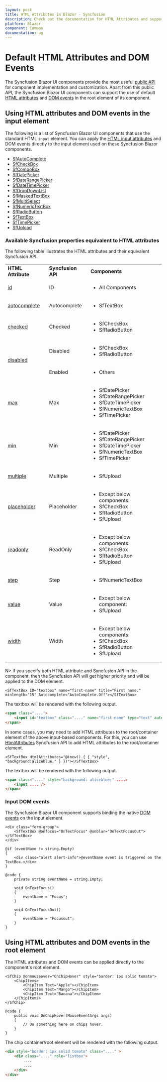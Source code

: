 ```yaml
---
layout: post
title: HTML Attributes in Blazor - Syncfusion
description: Check out the documentation for HTML Attributes and supported Blazor components with equivalent properties
platform: Blazor
component: Common
documentation: ug
---
```


# Default HTML Attributes and DOM Events

The Syncfusion Blazor UI components provide the most useful [public API](https://help.syncfusion.com/cr/blazor/) for component implementation and customization. Apart from this public API, the Syncfusion Blazor UI components can support the use of default [HTML attributes](https://developer.mozilla.org/en-US/docs/Web/HTML/Attributes) and [DOM events](https://learn.microsoft.com/en-us/aspnet/core/blazor/components/event-handling?view=aspnetcore-5.0) in the root element of its component.

## Using HTML attributes and DOM events in the input element

The following is a list of Syncfusion Blazor UI components that use the standard HTML `input` element. You can apply the [HTML input attributes](https://developer.mozilla.org/en-US/docs/Web/HTML/Element/input) and DOM events directly to the input element used on these Syncfusion Blazor components.

* [SfAutoComplete](https://blazor.syncfusion.com/documentation/autocomplete/getting-started)
* [SfCheckBox](https://blazor.syncfusion.com/documentation/check-box/getting-started)
* [SfComboBox](https://blazor.syncfusion.com/documentation/combobox/getting-started)
* [SfDatePicker](https://blazor.syncfusion.com/documentation/datepicker/getting-started)
* [SfDateRangePicker](https://blazor.syncfusion.com/documentation/daterangepicker/getting-started)
* [SfDateTimePicker](https://blazor.syncfusion.com/documentation/datetime-picker/getting-started)
* [SfDropDownList](https://blazor.syncfusion.com/documentation/dropdown-list/getting-started)
* [SfMaskedTextBox](https://blazor.syncfusion.com/documentation/input-mask/getting-started)
* [SfMultiSelect](https://blazor.syncfusion.com/documentation/multiselect-dropdown/getting-started)
* [SfNumericTextBox](https://blazor.syncfusion.com/documentation/numeric-textbox/getting-started)
* [SfRadioButton](https://blazor.syncfusion.com/documentation/radio-button/getting-started)
* [SfTextBox](https://blazor.syncfusion.com/documentation/textbox/getting-started)
* [SfTimePicker](https://blazor.syncfusion.com/documentation/timepicker/getting-started)
* [SfUpload](https://blazor.syncfusion.com/documentation/file-upload/getting-started)

### Available Syncfusion properties equivalent to HTML attributes

The following table illustrates the HTML attributes and their equivalent Syncfusion API.

<!-- markdownlint-disable MD033 -->
<table>
<tr>
<td><b>HTML Attribute</b></td>
<td><b>Syncfusion API</b></td>
<td><b>Components</b></td>
</tr>
<tr>
<td><a href="https://developer.mozilla.org/en-US/docs/Web/HTML/Element/input#attr-id">id</a></td>
<td>ID</td>
<td>
<ul>
<li>All Components</li>
</ul>
</td>
</tr>
<tr>
<td><a href="https://developer.mozilla.org/en-US/docs/Web/HTML/Element/input#htmlattrdefautocomplete">autocomplete</a></td>
<td>Autocomplete</td>
<td>
<ul>
<li>SfTextBox</li>
</ul>
</td>
</tr>
<tr>
<td><a href="https://developer.mozilla.org/en-US/docs/Web/HTML/Element/input#htmlattrdefchecked">checked</a></td>
<td>Checked</td>
<td>
<ul>
<li>SfCheckBox</li>
<li>SfRadioButton</li>
</ul>
</td>
</tr>
<tr>
<td rowspan="2"><a href="https://developer.mozilla.org/en-US/docs/Web/HTML/Element/input#htmlattrdefdisabled">disabled</a></td>
<td>Disabled</td>
<td>
<ul>
<li>SfCheckBox</li>
<li>SfRadioButton</li>
</ul>
</td>
</tr>
<tr>
<td>Enabled</td>
<td>
<ul>
<li>Others</li>
</ul>
</td>
</tr>
<tr>
<td><a href="https://developer.mozilla.org/en-US/docs/Web/HTML/Element/input#htmlattrdefmax">max</a></td>
<td>Max</td>
<td>
<ul>
<li>SfDatePicker</li>
<li>SfDateRangePicker</li>
<li>SfDateTimePicker</li>
<li>SfNumericTextBox</li>
<li>SfTimePicker</li>
</ul>
</td>
</tr>
<tr>
<td><a href="https://developer.mozilla.org/en-US/docs/Web/HTML/Element/input#htmlattrdefminlength">min</a></td>
<td>Min</td>
<td>
<ul>
<li>SfDatePicker</li>
<li>SfDateRangePicker</li>
<li>SfDateTimePicker</li>
<li>SfNumericTextBox</li>
<li>SfTimePicker</li>
</ul>
</td>
</tr>
<tr>
<td><a href="https://developer.mozilla.org/en-US/docs/Web/HTML/Element/input#htmlattrdefmultiple">multiple</a></td>
<td>Multiple</td>
<td>
<ul>
<li>SfUpload</li>
</ul>
</td>
</tr>
<tr>
<td><a href="https://developer.mozilla.org/en-US/docs/Web/HTML/Element/input#htmlattrdefplaceholder">placeholder</a></td>
<td>Placeholder</td>
<td>
<ul>
<li>Except below components:</li>
<li>SfCheckBox</li>
<li>SfRadioButton</li>
<li>SfUpload</li>
</ul>
</td>
</tr>
<tr>
<td><a href="https://developer.mozilla.org/en-US/docs/Web/HTML/Attributes/readonly">readonly</a></td>
<td>ReadOnly</td>
<td>
<ul>
<li>Except below components:</li>
<li>SfCheckBox</li>
<li>SfRadioButton</li>
<li>SfUpload</li>
</ul>
</td>
</tr>
<tr>
<td><a href="https://developer.mozilla.org/en-US/docs/Web/HTML/Element/input#htmlattrdefstep">step</a></td>
<td>Step</td>
<td>
<ul>
<li>SfNumericTextBox</li>
</ul>
</td>
</tr>
<tr>
<td><a href="https://developer.mozilla.org/en-US/docs/Web/HTML/Element/input#htmlattrdefvalue">value</a></td>
<td>Value</td>
<td>
<ul>
<li>Except below component:</li>
<li>SfUpload</li>
</ul>
</td>
</tr>
<tr>
<td><a href="https://developer.mozilla.org/en-US/docs/Web/HTML/Element/input#htmlattrdefwidth">width</a></td>
<td>Width</td>
<td>
<ul>
<li>Except below components:</li>
<li>SfCheckBox</li>
<li>SfRadioButton</li>
<li>SfUpload</li>
</ul>
</td>
</tr>
</table>
<!-- markdownlint-enable MD033 -->

N> If you specify both HTML attribute and Syncfusion API in the component, then the Syncfusion API will get higher priority and will be applied to the DOM element.

```cshtml
<SfTextBox ID="textbox" name="first-name" title="First name." minlength="15" Autocomplete="AutoComplete.Off"></SfTextBox>
```

The textbox will be rendered with the following output.

```html
<span class="....">
    <input id="textbox" class="...." name="first-name" type="text" autocomplete="off" title="First name." minlength="15" .... />
</span>
```

In some cases, you may need to add HTML attributes to the root/container element of the above input-based components. For this, you can use [HtmlAttributes](https://help.syncfusion.com/cr/blazor/Syncfusion.Blazor.Inputs.SfTextBox.html#Syncfusion_Blazor_Inputs_SfTextBox_HtmlAttributes) Syncfusion API to add HTML attributes to the root/container element.

```cshtml
<SfTextBox HtmlAttributes="@(new() { { "style", "background:aliceblue;" } })"></SfTextBox>
```

The textbox will be rendered with the following output.

```html
<span class="...." style="background: aliceblue;" ....>
    <input .... />
</span>
```

### Input DOM events

The Syncfusion Blazor UI component supports binding the native [DOM events](https://learn.microsoft.com/en-us/aspnet/core/blazor/components/event-handling?view=aspnetcore-5.0) on the input element.

```cshtml
<div class="form-group">
    <SfTextBox @onfocus="OnTextFocus" @onblur="OnTextFocusOut"></SfTextBox>
</div>

@if (eventName != string.Empty)
{
    <div class="alert alert-info">@eventName event is triggered on the TextBox.</div>
}

@code {
    private string eventName = string.Empty;

    void OnTextFocus()
    {
        eventName = "Focus";
    }

    void OnTextFocusOut()
    {
        eventName = "Focusout";
    }
}
```

## Using HTML attributes and DOM events in the root element

The HTML attributes and DOM events can be applied directly to the component's root element.

```cshtml
<SfChip @onmouseover="OnChipHover" style="border: 1px solid tomato">
    <ChipItems>
        <ChipItem Text="Apple"></ChipItem>
        <ChipItem Text="Mango"></ChipItem>
        <ChipItem Text="Banana"></ChipItem>
    </ChipItems>
</SfChip>

@code {
    public void OnChipHover(MouseEventArgs args)
    {
        // Do something here on chips hover.
    }
}
```

The chip container/root element will be rendered with the following output.

```html
<div style="border: 1px solid tomato" class="...." >
    <div class="...." role="listbox">
        ....
        ....
    </div>
</div>
```
